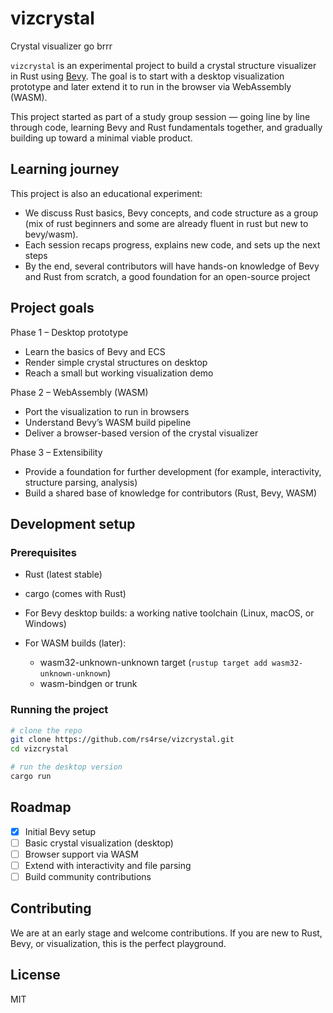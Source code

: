 # vizcrystal

Crystal visualizer go brrr

`vizcrystal` is an experimental project to build a crystal structure visualizer in Rust using [Bevy](https://bevyengine.org/).
The goal is to start with a desktop visualization prototype and later extend it to run in the browser via WebAssembly (WASM).

This project started as part of a study group session — going line by line through code, learning Bevy and Rust fundamentals together, and gradually building up toward a minimal viable product.

## Learning journey

This project is also an educational experiment:

* We discuss Rust basics, Bevy concepts, and code structure as a group (mix of rust beginners and some are already fluent in rust but new to bevy/wasm).
* Each session recaps progress, explains new code, and sets up the next steps
* By the end, several contributors will have hands-on knowledge of Bevy and Rust from scratch, a good foundation for an open-source project

## Project goals

Phase 1 – Desktop prototype

* Learn the basics of Bevy and ECS
* Render simple crystal structures on desktop
* Reach a small but working visualization demo

Phase 2 – WebAssembly (WASM)

* Port the visualization to run in browsers
* Understand Bevy’s WASM build pipeline
* Deliver a browser-based version of the crystal visualizer

Phase 3 – Extensibility

* Provide a foundation for further development (for example, interactivity, structure parsing, analysis)
* Build a shared base of knowledge for contributors (Rust, Bevy, WASM)

## Development setup

### Prerequisites

* Rust (latest stable)
* cargo (comes with Rust)
* For Bevy desktop builds: a working native toolchain (Linux, macOS, or Windows)
* For WASM builds (later):

  * wasm32-unknown-unknown target (`rustup target add wasm32-unknown-unknown`)
  * wasm-bindgen or trunk

### Running the project

```bash
# clone the repo
git clone https://github.com/rs4rse/vizcrystal.git
cd vizcrystal

# run the desktop version
cargo run
```

## Roadmap

* [x] Initial Bevy setup
* [ ] Basic crystal visualization (desktop)
* [ ] Browser support via WASM
* [ ] Extend with interactivity and file parsing
* [ ] Build community contributions

## Contributing

We are at an early stage and welcome contributions.
If you are new to Rust, Bevy, or visualization, this is the perfect playground.

## License

MIT

